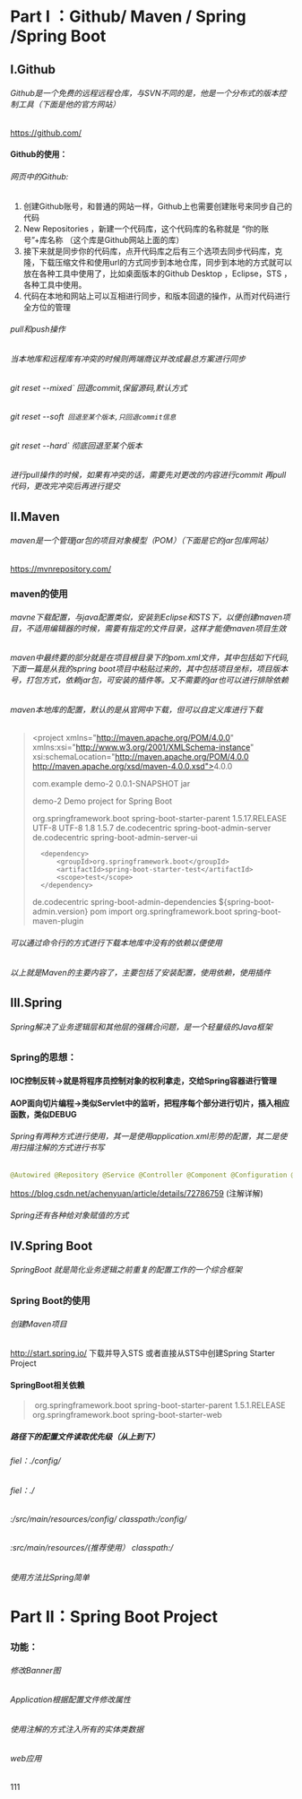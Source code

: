 #  Part I ：Github/ Maven / Spring /Spring Boot

## I.Github

###### Github是一个免费的远程远程仓库，与SVN不同的是，他是一个分布式的版本控制工具（下面是他的官方网站）

https://github.com/

#### Github的使用：

###### 网页中的Github: 

1. 创建Github账号，和普通的网站一样，Github上也需要创建账号来同步自己的代码
2. New Repositories ，新建一个代码库，这个代码库的名称就是 “你的账号”+库名称 （这个库是Github网站上面的库）
3. 接下来就是同步你的代码库，点开代码库之后有三个选项去同步代码库，克隆，下载压缩文件和使用url的方式同步到本地仓库，同步到本地的方式就可以放在各种工具中使用了，比如桌面版本的Github Desktop ，Eclipse，STS ，各种工具中使用。
4. 代码在本地和网站上可以互相进行同步，和版本回退的操作，从而对代码进行全方位的管理

###### pull和push操作

###### 当本地库和远程库有冲突的时候则两端商议并改成最总方案进行同步

######  git reset --mixed` 回退commit,保留源码,默认方式

###### git reset --soft` 回退至某个版本,只回退commit信息` 

###### git reset --hard` 彻底回退至某个版本

 ###### 进行pull操作的时候，如果有冲突的话，需要先对更改的内容进行commit 再pull代码，更改完冲突后再进行提交

## II.Maven

###### maven是一个管理jar包的项目对象模型（POM）（下面是它的jar包库网站）

https://mvnrepository.com/

### maven的使用

###### mavne下载配置，与java配置类似，安装到Eclipse和STS下，以便创建maven项目，不适用编辑器的时候，需要有指定的文件目录，这样才能使maven项目生效

###### maven中最终要的部分就是在项目根目录下的pom.xml文件，其中包括如下代码,下面一篇是从我的spring boot项目中粘贴过来的，其中包括项目坐标，项目版本号，打包方式，依赖jar包，可安装的插件等。又不需要的jar也可以进行排除依赖

###### maven本地库的配置，默认的是从官网中下载，但可以自定义库进行下载

> <?xml version="1.0" encoding="UTF-8"?>
> <project xmlns="http://maven.apache.org/POM/4.0.0" xmlns:xsi="http://www.w3.org/2001/XMLSchema-instance"
> ​	xsi:schemaLocation="http://maven.apache.org/POM/4.0.0 http://maven.apache.org/xsd/maven-4.0.0.xsd">
> ​	<modelVersion>4.0.0</modelVersion>
>
> 	<groupId>com.example</groupId>
> 	<artifactId>demo-2</artifactId>
> 	<version>0.0.1-SNAPSHOT</version>
> 	<packaging>jar</packaging>
> 	
> 	<name>demo-2</name>
> 	<description>Demo project for Spring Boot</description>
> 	
> 	<parent>
> 		<groupId>org.springframework.boot</groupId>
> 		<artifactId>spring-boot-starter-parent</artifactId>
> 		<version>1.5.17.RELEASE</version>
> 		<relativePath/> <!-- lookup parent from repository -->
> 	</parent>
> 	
> 	<properties>
> 		<project.build.sourceEncoding>UTF-8</project.build.sourceEncoding>
> 		<project.reporting.outputEncoding>UTF-8</project.reporting.outputEncoding>
> 		<java.version>1.8</java.version>
> 		<spring-boot-admin.version>1.5.7</spring-boot-admin.version>
> 	</properties>
> 	
> 	<dependencies>
> 		<!--引入admin server依赖-->
>    		<dependency>
>    			<groupId>de.codecentric</groupId>
>    			<artifactId>spring-boot-admin-server</artifactId>
>    		</dependency>
>    		<!--admin server的展示-->
>    		<dependency>
>    			<groupId>de.codecentric</groupId>
>    			<artifactId>spring-boot-admin-server-ui</artifactId>
>    			</dependency>
>
> 		<dependency>
> 			<groupId>org.springframework.boot</groupId>
> 			<artifactId>spring-boot-starter-test</artifactId>
> 			<scope>test</scope>
> 		</dependency>
> 	</dependencies>
> 	
> 	<dependencyManagement>
> 		<dependencies>
> 			<dependency>
> 				<groupId>de.codecentric</groupId>
> 				<artifactId>spring-boot-admin-dependencies</artifactId>
> 				<version>${spring-boot-admin.version}</version>
> 				<type>pom</type>
> 				<scope>import</scope>
> 			</dependency>
> 		</dependencies>
> 	</dependencyManagement>
> 	
> 	<build>
> 		<plugins>
> 			<plugin>
> 				<groupId>org.springframework.boot</groupId>
> 				<artifactId>spring-boot-maven-plugin</artifactId>
> 			</plugin>
> 		</plugins>
> 	</build>
>
> </project>

###### 可以通过命令行的方式进行下载本地库中没有的依赖以便使用

###### 以上就是Maven的主要内容了，主要包括了安装配置，使用依赖，使用插件

## III.Spring

###### Spring解决了业务逻辑层和其他层的强耦合问题，是一个轻量级的Java框架

### Spring的思想：

#### IOC控制反转->就是将程序员控制对象的权利拿走，交给Spring容器进行管理

#### AOP面向切片编程->类似Servlet中的监听，把程序每个部分进行切片，插入相应函数，类似DEBUG

###### Spring有两种方式进行使用，其一是使用application.xml形势的配置，其二是使用扫描注解的方式进行书写

```java
@Autowired @Repository @Service @Controller @Component @Configuration @Value @Bean @Resource @PostConstruct(初始化)  @PreDestory(销毁) @Primary(首选者) @Lazy(true)(延迟初始化) @Qualifier(指定bean) @Resource @Named(与@Component功能相同，可以有值) @Inject(需要引用javax.inject.jar,与@Autowired有互换性) @Singleton(单例) @RequestMapping @Scope
```

https://blog.csdn.net/achenyuan/article/details/72786759     (注解详解)

###### Spring还有各种给对象赋值的方式

## IV.Spring Boot

###### SpringBoot 就是简化业务逻辑之前重复的配置工作的一个综合框架

### Spring Boot的使用

###### 创建Maven项目

http://start.spring.io/     下载并导入STS 或者直接从STS中创建Spring Starter Project

#### SpringBoot相关依赖

> <parent>
> ​    <groupId>org.springframework.boot</groupId>
> ​    <artifactId>spring-boot-starter-parent</artifactId>
> ​    <version>1.5.1.RELEASE</version>
> </parent>
> <dependencies>
> ​    <dependency>
> ​        <groupId>org.springframework.boot</groupId>
> ​        <artifactId>spring-boot-starter-web</artifactId>
> ​    </dependency>
>
> <dependencies>

##### 路径下的配置文件读取优先级（从上到下）

###### fiel：./config/

###### fiel：./   

###### :/src/main/resources/config/     classpath:/config/

###### :src/main/resources/(推荐使用） classpath:/

###### 使用方法比Spring简单



# Part II：Spring Boot Project

### 功能：

###### 修改Banner图

###### Application根据配置文件修改属性

###### 使用注解的方式注入所有的实体类数据

###### web应用



111